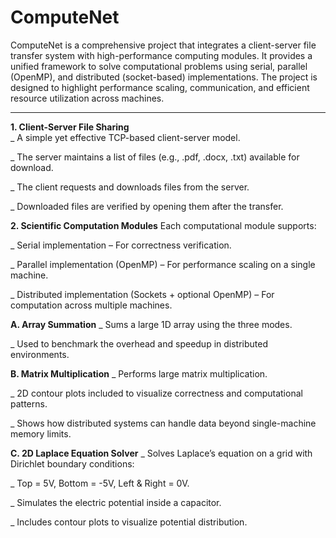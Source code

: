 # ComputeNet
ComputeNet is a comprehensive project that integrates a client-server file transfer system with high-performance computing modules. It provides a unified framework to solve computational problems using serial, parallel (OpenMP), and distributed (socket-based) implementations. The project is designed to highlight performance scaling, communication, and efficient resource utilization across machines.
***

**1. Client-Server File Sharing**    
_ A simple yet effective TCP-based client-server model.

_ The server maintains a list of files (e.g., .pdf, .docx, .txt) available for download.

_ The client requests and downloads files from the server.

_ Downloaded files are verified by opening them after the transfer.

**2. Scientific Computation Modules**
Each computational module supports:

_ Serial implementation – For correctness verification.

_ Parallel implementation (OpenMP) – For performance scaling on a single machine.

_ Distributed implementation (Sockets + optional OpenMP) – For computation across multiple machines.

**A. Array Summation**
_ Sums a large 1D array using the three modes.

_ Used to benchmark the overhead and speedup in distributed environments.

**B. Matrix Multiplication**
_ Performs large matrix multiplication.

_ 2D contour plots included to visualize correctness and computational patterns.

_ Shows how distributed systems can handle data beyond single-machine memory limits.

**C. 2D Laplace Equation Solver**
_ Solves Laplace’s equation on a grid with Dirichlet boundary conditions:

_ Top = 5V, Bottom = -5V, Left & Right = 0V.

_ Simulates the electric potential inside a capacitor.

_ Includes contour plots to visualize potential distribution.
